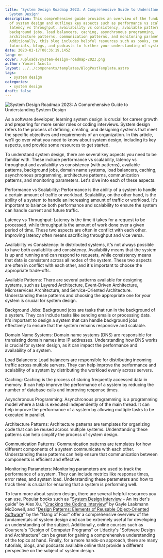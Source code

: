 ```yaml
---
title: 'System Design Roadmap 2023: A Comprehensive Guide to Understanding
  System Design'
description: This comprehensive guide provides an overview of the fundamentals
  of system design and outlines key aspects such as performance vs scalability,
  latency vs throughput, availability vs consistency, available patterns,
  background jobs, load balancers, caching, asynchronous programming,
  architecture patterns, communication patterns, and monitoring parameters.
  Additionally, this blog includes helpful resources such as books, courses,
  tutorials, blogs, and podcasts to further your understanding of system design.
date: 2023-02-17T00:36:19.145Z
lang: en
cover: /uploads/system-design-roadmap-2023.png
author: Yuniel Acosta
layout: ../../components/templates/BlogPostTemplate.astro
tags:
  - system design
categories:
  - system design
draft: false
---
```


![System Design Roadmap 2023: A Comprehensive Guide to Understanding System Design](/uploads/system-design-roadmap-2023.png 'System Design Roadmap 2023: A Comprehensive Guide to Understanding System Design')

As a software developer, learning system design is crucial for career growth and preparing for more senior roles or coding interviews. System design refers to the process of defining, creating, and designing systems that meet the specific objectives and requirements of an organization. In this article, we'll go over what you need to know about system design, including its key aspects, and provide some resources to get started.

To understand system design, there are several key aspects you need to be familiar with. These include performance vs scalability, latency vs throughput and availability vs consistency (with patterns), available patterns, background jobs, domain name systems, load balancers, caching, asynchronous programming, architecture patterns, communication patterns, and monitoring parameters. Let's dive into each of these aspects.

Performance vs Scalability: Performance is the ability of a system to handle a certain amount of traffic or workload. Scalability, on the other hand, is the ability of a system to handle an increasing amount of traffic or workload. It's important to balance both performance and scalability to ensure the system can handle current and future traffic.

Latency vs Throughput: Latency is the time it takes for a request to be processed, while throughput is the amount of work done over a given period of time. These two aspects are often in conflict with each other. Improving latency often means sacrificing throughput and vice versa.

Availability vs Consistency: In distributed systems, it's not always possible to have both availability and consistency. Availability means that the system is up and running and can respond to requests, while consistency means that data is consistent across all nodes of the system. These two aspects are often in conflict with each other, and it's important to choose the appropriate trade-offs.

Available Patterns: There are several patterns available for designing systems, such as Layered Architecture, Event-Driven Architecture, Microservices Architecture, and Service-Oriented Architecture. Understanding these patterns and choosing the appropriate one for your system is crucial for system design.

Background Jobs: Background jobs are tasks that run in the background of a system. They can include tasks like sending emails or processing data. It's important to design a system that can handle background jobs effectively to ensure that the system remains responsive and scalable.

Domain Name Systems: Domain name systems (DNS) are responsible for translating domain names into IP addresses. Understanding how DNS works is crucial for system design, as it can impact the performance and availability of a system.

Load Balancers: Load balancers are responsible for distributing incoming traffic across multiple servers. They can help improve the performance and scalability of a system by distributing the workload evenly across servers.

Caching: Caching is the process of storing frequently accessed data in memory. It can help improve the performance of a system by reducing the number of database calls and improving response times.

Asynchronous Programming: Asynchronous programming is a programming model where a task is executed independently of the main thread. It can help improve the performance of a system by allowing multiple tasks to be executed in parallel.

Architecture Patterns: Architecture patterns are templates for organizing code that can be reused across multiple systems. Understanding these patterns can help simplify the process of system design.

Communication Patterns: Communication patterns are templates for how different components of a system communicate with each other. Understanding these patterns can help ensure that communication between components is efficient and effective.

Monitoring Parameters: Monitoring parameters are used to track the performance of a system. They can include metrics like response times, error rates, and system load. Understanding these parameters and how to track them is crucial for ensuring that a system is performing well.

To learn more about system design, there are several helpful resources you can use. Popular books such as "[System Design Interview](https://amzn.to/418ZW4W) – An insider's guide" by Alex Xu, "[Cracking the Coding Interview](https://amzn.to/3jXJ1Bs)" by Gayle Laakmann McDowell, and "[Design Patterns: Elements of Reusable Object-Oriented Software](https://amzn.to/3Yw6rg9)" by the "Gang of Four" offer a comprehensive overview of the fundamentals of system design and can be extremely useful for developing an understanding of the subject. Additionally, online courses such as Coursera's "Design of Computer Programs" or Udacity's "Software Design and Architecture" can be great for gaining a comprehensive understanding of the topics at hand. Finally, for a more hands-on approach, there are many tutorials, blogs, and podcasts available online that provide a different perspective on the subject of system design.
